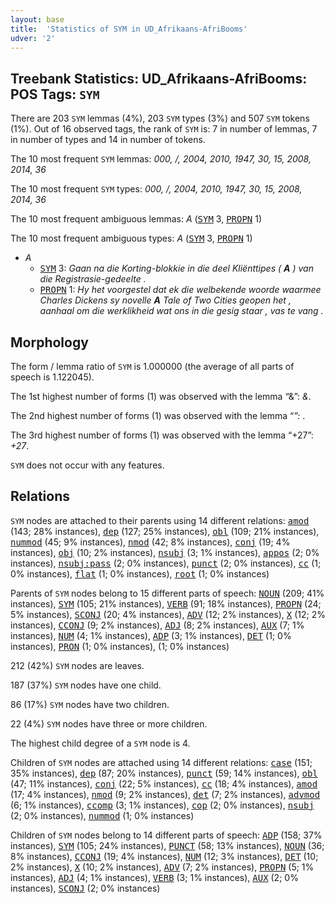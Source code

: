 ```yaml
---
layout: base
title:  'Statistics of SYM in UD_Afrikaans-AfriBooms'
udver: '2'
---
```


## Treebank Statistics: UD_Afrikaans-AfriBooms: POS Tags: `SYM`

There are 203 `SYM` lemmas (4%), 203 `SYM` types (3%) and 507 `SYM` tokens (1%).
Out of 16 observed tags, the rank of `SYM` is: 7 in number of lemmas, 7 in number of types and 14 in number of tokens.

The 10 most frequent `SYM` lemmas: <em>000, /, 2004, 2010, 1947, 30, 15, 2008, 2014, 36</em>

The 10 most frequent `SYM` types:  <em>000, /, 2004, 2010, 1947, 30, 15, 2008, 2014, 36</em>

The 10 most frequent ambiguous lemmas: <em>A</em> (<tt><a href="af_afribooms-pos-SYM.html">SYM</a></tt> 3, <tt><a href="af_afribooms-pos-PROPN.html">PROPN</a></tt> 1)

The 10 most frequent ambiguous types:  <em>A</em> (<tt><a href="af_afribooms-pos-SYM.html">SYM</a></tt> 3, <tt><a href="af_afribooms-pos-PROPN.html">PROPN</a></tt> 1)


* <em>A</em>
  * <tt><a href="af_afribooms-pos-SYM.html">SYM</a></tt> 3: <em>Gaan na die Korting-blokkie in die deel Kliënttipes ( <b>A</b> ) van die Registrasie-gedeelte .</em>
  * <tt><a href="af_afribooms-pos-PROPN.html">PROPN</a></tt> 1: <em>Hy het voorgestel dat ek die welbekende woorde waarmee Charles Dickens sy novelle <b>A</b> Tale of Two Cities geopen het , aanhaal om die werklikheid wat ons in die gesig staar , vas te vang .</em>

## Morphology

The form / lemma ratio of `SYM` is 1.000000 (the average of all parts of speech is 1.122045).

The 1st highest number of forms (1) was observed with the lemma “&”: <em>&</em>.

The 2nd highest number of forms (1) was observed with the lemma “*”: <em>*</em>.

The 3rd highest number of forms (1) was observed with the lemma “+27”: <em>+27</em>.

`SYM` does not occur with any features.


## Relations

`SYM` nodes are attached to their parents using 14 different relations: <tt><a href="af_afribooms-dep-amod.html">amod</a></tt> (143; 28% instances), <tt><a href="af_afribooms-dep-dep.html">dep</a></tt> (127; 25% instances), <tt><a href="af_afribooms-dep-obl.html">obl</a></tt> (109; 21% instances), <tt><a href="af_afribooms-dep-nummod.html">nummod</a></tt> (45; 9% instances), <tt><a href="af_afribooms-dep-nmod.html">nmod</a></tt> (42; 8% instances), <tt><a href="af_afribooms-dep-conj.html">conj</a></tt> (19; 4% instances), <tt><a href="af_afribooms-dep-obj.html">obj</a></tt> (10; 2% instances), <tt><a href="af_afribooms-dep-nsubj.html">nsubj</a></tt> (3; 1% instances), <tt><a href="af_afribooms-dep-appos.html">appos</a></tt> (2; 0% instances), <tt><a href="af_afribooms-dep-nsubj-pass.html">nsubj:pass</a></tt> (2; 0% instances), <tt><a href="af_afribooms-dep-punct.html">punct</a></tt> (2; 0% instances), <tt><a href="af_afribooms-dep-cc.html">cc</a></tt> (1; 0% instances), <tt><a href="af_afribooms-dep-flat.html">flat</a></tt> (1; 0% instances), <tt><a href="af_afribooms-dep-root.html">root</a></tt> (1; 0% instances)

Parents of `SYM` nodes belong to 15 different parts of speech: <tt><a href="af_afribooms-pos-NOUN.html">NOUN</a></tt> (209; 41% instances), <tt><a href="af_afribooms-pos-SYM.html">SYM</a></tt> (105; 21% instances), <tt><a href="af_afribooms-pos-VERB.html">VERB</a></tt> (91; 18% instances), <tt><a href="af_afribooms-pos-PROPN.html">PROPN</a></tt> (24; 5% instances), <tt><a href="af_afribooms-pos-SCONJ.html">SCONJ</a></tt> (20; 4% instances), <tt><a href="af_afribooms-pos-ADV.html">ADV</a></tt> (12; 2% instances), <tt><a href="af_afribooms-pos-X.html">X</a></tt> (12; 2% instances), <tt><a href="af_afribooms-pos-CCONJ.html">CCONJ</a></tt> (9; 2% instances), <tt><a href="af_afribooms-pos-ADJ.html">ADJ</a></tt> (8; 2% instances), <tt><a href="af_afribooms-pos-AUX.html">AUX</a></tt> (7; 1% instances), <tt><a href="af_afribooms-pos-NUM.html">NUM</a></tt> (4; 1% instances), <tt><a href="af_afribooms-pos-ADP.html">ADP</a></tt> (3; 1% instances), <tt><a href="af_afribooms-pos-DET.html">DET</a></tt> (1; 0% instances), <tt><a href="af_afribooms-pos-PRON.html">PRON</a></tt> (1; 0% instances),  (1; 0% instances)

212 (42%) `SYM` nodes are leaves.

187 (37%) `SYM` nodes have one child.

86 (17%) `SYM` nodes have two children.

22 (4%) `SYM` nodes have three or more children.

The highest child degree of a `SYM` node is 4.

Children of `SYM` nodes are attached using 14 different relations: <tt><a href="af_afribooms-dep-case.html">case</a></tt> (151; 35% instances), <tt><a href="af_afribooms-dep-dep.html">dep</a></tt> (87; 20% instances), <tt><a href="af_afribooms-dep-punct.html">punct</a></tt> (59; 14% instances), <tt><a href="af_afribooms-dep-obl.html">obl</a></tt> (47; 11% instances), <tt><a href="af_afribooms-dep-conj.html">conj</a></tt> (22; 5% instances), <tt><a href="af_afribooms-dep-cc.html">cc</a></tt> (18; 4% instances), <tt><a href="af_afribooms-dep-amod.html">amod</a></tt> (17; 4% instances), <tt><a href="af_afribooms-dep-nmod.html">nmod</a></tt> (9; 2% instances), <tt><a href="af_afribooms-dep-det.html">det</a></tt> (7; 2% instances), <tt><a href="af_afribooms-dep-advmod.html">advmod</a></tt> (6; 1% instances), <tt><a href="af_afribooms-dep-ccomp.html">ccomp</a></tt> (3; 1% instances), <tt><a href="af_afribooms-dep-cop.html">cop</a></tt> (2; 0% instances), <tt><a href="af_afribooms-dep-nsubj.html">nsubj</a></tt> (2; 0% instances), <tt><a href="af_afribooms-dep-nummod.html">nummod</a></tt> (1; 0% instances)

Children of `SYM` nodes belong to 14 different parts of speech: <tt><a href="af_afribooms-pos-ADP.html">ADP</a></tt> (158; 37% instances), <tt><a href="af_afribooms-pos-SYM.html">SYM</a></tt> (105; 24% instances), <tt><a href="af_afribooms-pos-PUNCT.html">PUNCT</a></tt> (58; 13% instances), <tt><a href="af_afribooms-pos-NOUN.html">NOUN</a></tt> (36; 8% instances), <tt><a href="af_afribooms-pos-CCONJ.html">CCONJ</a></tt> (19; 4% instances), <tt><a href="af_afribooms-pos-NUM.html">NUM</a></tt> (12; 3% instances), <tt><a href="af_afribooms-pos-DET.html">DET</a></tt> (10; 2% instances), <tt><a href="af_afribooms-pos-X.html">X</a></tt> (10; 2% instances), <tt><a href="af_afribooms-pos-ADV.html">ADV</a></tt> (7; 2% instances), <tt><a href="af_afribooms-pos-PROPN.html">PROPN</a></tt> (5; 1% instances), <tt><a href="af_afribooms-pos-ADJ.html">ADJ</a></tt> (4; 1% instances), <tt><a href="af_afribooms-pos-VERB.html">VERB</a></tt> (3; 1% instances), <tt><a href="af_afribooms-pos-AUX.html">AUX</a></tt> (2; 0% instances), <tt><a href="af_afribooms-pos-SCONJ.html">SCONJ</a></tt> (2; 0% instances)


